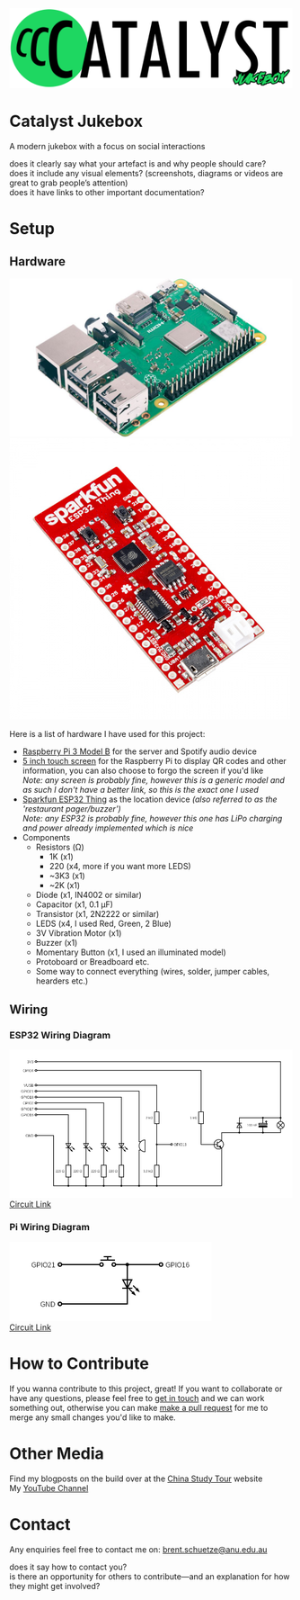 ![Catalyst Jukebox Banner](assets/catalyst.png?raw=true)

# Catalyst Jukebox
A modern jukebox with a focus on social interactions







does it clearly say what your artefact is and why people should care?  
does it include any visual elements? (screenshots, diagrams or videos are great to grab people’s attention)  
does it have links to other important documentation?  


# Setup

## Hardware
![Raspberry Pi 3 B](assets/raspberry-pi-3-b.jpg?raw=true)  
![ESP32 Thing](assets/esp32-thing.jpg?raw=true)  

Here is a list of hardware I have used for this project:
* [Raspberry Pi 3 Model B](https://www.raspberrypi.org/products/raspberry-pi-3-model-b/) for the server and Spotify audio device
* [5 inch touch screen](https://www.ebay.com.au/itm/5-Inch-LCD-Touch-Screen-HDMI-Display-800-480-Raspberry-Pi-3-2-eParcel-Sydney/152408334219?ssPageName=STRK%3AMEBIDX%3AIT&_trksid=p2057872.m2749.l2649) for the Raspberry Pi to display QR codes and other information, you can also choose to forgo the screen if you'd like  
*Note: any screen is probably fine, however this is a generic model and as such I don't have a better link, so this is the exact one I used*
* [Sparkfun ESP32 Thing](https://www.sparkfun.com/products/13907) as the location device *(also referred to as the 'restaurant pager/buzzer')*  
*Note: any ESP32 is probably fine, however this one has LiPo charging and power already implemented which is nice*
* Components
    * Resistors (Ω)
        * 1K (x1)
        * 220 (x4, more if you want more LEDS)
        * ~3K3 (x1)
        * ~2K (x1)
    * Diode (x1, IN4002 or similar)
    * Capacitor (x1, 0.1 µF)
    * Transistor (x1, 2N2222 or similar)
    * LEDS (x4, I used Red, Green, 2 Blue)
    * 3V Vibration Motor (x1)
    * Buzzer (x1)
    * Momentary Button (x1, I used an illuminated model)
    * Protoboard or Breadboard etc.
    * Some way to connect everything (wires, solder, jumper cables, hearders etc.)


## Wiring

### ESP32 Wiring Diagram
![ESP32 Wiring Diagram](assets/esp32-circuit.png?raw=true)  
[Circuit Link](https://www.circuit-diagram.org/circuits/c1606980)

### Pi Wiring Diagram
![Raspberry Pi Wiring Diagram](assets/pi-circuit.png?raw=true)  
[Circuit Link](https://www.circuit-diagram.org/circuits/e828d5e3)


# How to Contribute
If you wanna contribute to this project, great! If you want to collaborate or have any questions, please feel free to [get in touch](#contact) and we can work something out, otherwise you can make [make a pull request](https://help.github.com/en/articles/creating-a-pull-request) for me to merge any small changes you'd like to make.

# Other Media
Find my blogposts on the build over at the [China Study Tour](https://cs.anu.edu.au/courses/china-study-tour/news/#brent-schuetze) website  
My [YouTube Channel](https://www.youtube.com/channel/UCcbzaG6yzkxIH_NWM2gUyig)


# Contact
Any enquiries feel free to contact me on: [brent.schuetze@anu.edu.au](mailto:brent.schuetze@anu.edu.au)





does it say how to contact you?  
is there an opportunity for others to contribute—and an explanation for how they might get involved?  